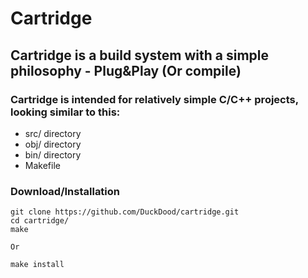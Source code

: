 # Cartridge
## Cartridge is a build system with a simple philosophy - Plug&Play (Or compile)<br>
### Cartridge is intended for relatively simple C/C++ projects, looking similar to this:<br>
* src/ directory
* obj/ directory
* bin/ directory
* Makefile

### Download/Installation
```
git clone https://github.com/DuckDood/cartridge.git
cd cartridge/
make

Or

make install
```
